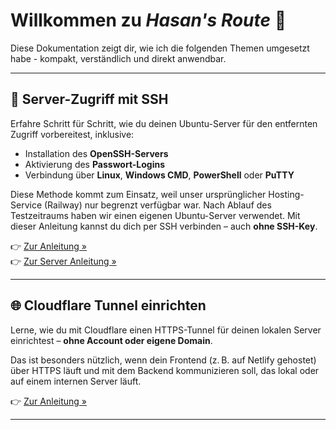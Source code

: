 # Willkommen zu *Hasan's Route* 👋

Diese Dokumentation zeigt dir, wie ich die folgenden Themen umgesetzt habe - kompakt, verständlich und direkt anwendbar.

---

## 🔐 Server-Zugriff mit SSH

Erfahre Schritt für Schritt, wie du deinen Ubuntu-Server für den entfernten Zugriff vorbereitest, inklusive:

- Installation des **OpenSSH-Servers**
- Aktivierung des **Passwort-Logins**
- Verbindung über **Linux**, **Windows CMD**, **PowerShell** oder **PuTTY**

Diese Methode kommt zum Einsatz, weil unser ursprünglicher Hosting-Service (Railway) nur begrenzt verfügbar war. Nach Ablauf des Testzeitraums haben wir einen eigenen Ubuntu-Server verwendet. Mit dieser Anleitung kannst du dich per SSH verbinden – auch **ohne SSH-Key**.

👉 [Zur Anleitung »](HowToSSH.md) </br>
👉 [Zur Server Anleitung »](HowToSSH(Server).md) </br>

---

## 🌐 Cloudflare Tunnel einrichten

Lerne, wie du mit Cloudflare einen HTTPS-Tunnel für deinen lokalen Server einrichtest – **ohne Account oder eigene Domain**.

Das ist besonders nützlich, wenn dein Frontend (z. B. auf Netlify gehostet) über HTTPS läuft und mit dem Backend kommunizieren soll, das lokal oder auf einem internen Server läuft.

👉 [Zur Anleitung »](HowToCloudflare.md)

---

